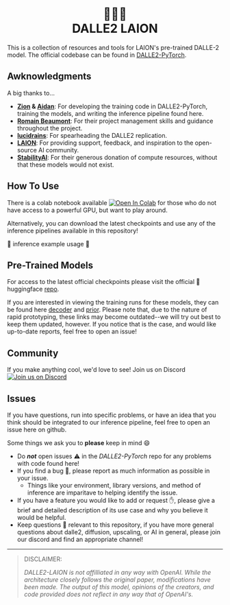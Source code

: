 <h1 align="center">🎨🤖🦁<br/>DALLE2 LAION<br/></h1>

This is a collection of resources and tools for LAION's pre-trained DALLE-2 model. The official codebase can be found in [DALLE2-PyTorch](https://github.com/lucidrains/DALLE2-pytorch).

## Awknowledgments
A big thanks to...
* **[Zion](https://twitter.com/nousr_) & [Aidan](https://github.com/veldrovive)**: For developing the training code in DALLE2-PyTorch, training the models, and writing the inference pipeline found here.
* **[Romain Beaumont](https://github.com/rom1504)**: For their project management skills and guidance throughout the project.
* **[lucidrains](https://github.com/lucidrains)**: For spearheading the DALLE2 replication.
* **[LAION](https://laion.ai/)**: For providing support, feedback, and inspiration to the open-source AI community.
* **[StabilityAI](https://stability.ai/)**: For their generous donation of compute resources, without that these models would not exist.

## How To Use
There is a colab notebook available [![Open In Colab](https://colab.research.google.com/assets/colab-badge.svg)](https://colab.research.google.com/github/LAION-AI/dalle2-laion/blob/main/notebooks/dalle2_laion_alpha.ipynb) for those who do not have access to a powerful GPU, but want to play around.

Alternatively, you can download the latest checkpoints and use any of the inference pipelines available in this repository!

🚧 inference example usage 🚧

## Pre-Trained Models

For access to the latest official checkpoints please visit the official 🤗 huggingface [repo](https://huggingface.co/laion/DALLE2-PyTorch).

If you are interested in viewing the training runs for these models, they can be found here [decoder](https://wandb.ai/veldrovive/dalle2_train_decoder/runs/2yea5t0u) and [prior](https://wandb.ai/nousr_laion/dalle2_diffusion_prior). Please note that, due to the nature of rapid prototyping, these links may become outdated--we will try out best to keep them updated, however. If you notice that is the case, and would like up-to-date reports, feel free to open an issue!

## Community
If you make anything cool, we'd love to see! Join us on Discord <a href="https://discord.gg/xBPBXfcFHd"><img alt="Join us on Discord" src="https://img.shields.io/discord/823813159592001537?color=5865F2&logo=discord&logoColor=white"></a>

## Issues
If you have questions, run into specific problems, or have an idea that you think should be integrated to our inference pipeline, feel free to open an issue here on github.

Some things we ask you to **please** keep in mind 😄
* Do _**not**_ open issues ⚠️ in the _DALLE2-PyTorch_ repo for any problems with code found here!
* If you find a bug 🐛, please report as much information as possible in your issue.
    * Things like your environment, library versions, and method of inference are imparitave to helping identify the issue.
* If you have a feature you would like to add or request ✋, please give a brief and detailed description of its use case and why you believe it would be helpful.
* Keep questions 🤔 relevant to this repository, if you have more general questions about dalle2, diffusion, upscaling, or AI in general, please join our discord and find an appropriate channel!
---

>DISCLAIMER:
>
>*DALLE2-LAION is not affilliated in any way with OpenAI. While the architecture closely follows the original paper, modifications have been made. The output of this model, opinions of the creators, and code provided does not reflect in any way that of OpenAI's.* 
